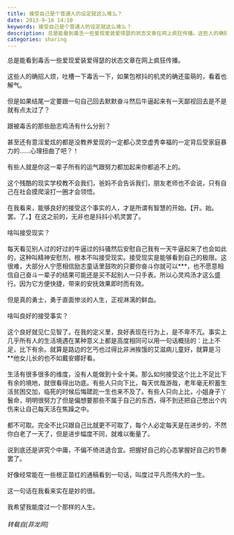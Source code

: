 ```yaml
---
title: 接受自己是个普通人的设定就这么难么？
date: 2013-9-16 14:10
keywords: 接受自己是个普通人的设定就这么难么？
description: 总是能看到毒舌一些爱现爱装爱得瑟的状态文章在网上疯狂传播。这些人的确招人烦，吐槽一下毒舌一下，如果包袱抖的机灵的确还蛮萌的，看着也解气。但是如果结尾一定要跟一句自己回去默默奋斗然后牛逼起来有一天鄙视回去是不是就有点太过了？跟被毒舌的那些励志鸡汤有什么分别？甚至还有意淫爱炫的都是没教养爱现的一定都心灵空虚秀幸福的一定背后受家庭暴力的……心理扭曲了吧？！有些人就是你这一辈子所有的运气跟努力都加起来你都追不上的。这个残酷的现实学校教不会我们，爸妈不会告诉我们，朋友老师也不会说，只有自己在社会摸爬滚打一圈才会领悟。在我看来，能够良好的接受这个事实的人，才是所谓有智慧的开始。【开。始。罢。了。】在这之前的，无非也是抖抖小机灵罢了。啥叫接受现实？每天看见别人过的好过的牛逼过的抖骚然后安慰自己我有一天牛逼起来了也会如此的，这种叫精神安慰剂，根本不叫接受现实。接受现实是能够看到自己的极限。这很难，大部分人宁愿相信励志童话里鼓吹的只要你奋斗你就可以***，也不愿意相信自己奋斗一辈子的结果可能还是买不起别人一只手表。所以心灵鸡汤才这么盛行。因为它方便快捷，带来的安抚效果即时而有效。但是真的勇士，勇于直面惨淡的人生，正视淋漓的鲜血。啥叫良好的接受事实？这个良好就见仁见智了。在我的定义里，良好表现在行为上，是不卑不亢。事实上几乎所有人的生活境遇在某种意义上都是高度相同可以用一句话概括的：比上不足，比下有余。就算是路边的乞丐也过得比非洲挨饿的艾滋病儿童好，就算是习**他女儿长的也不如戴安娜好看。生活有很多很多的维度，没有人能做到十全十美。那么如何接受这个比上不足比下有余的境地，就很看得出功底。有些人只向下比，每天优哉游哉，老年毫无积蓄生活贫困交加，临死的时候后悔蹉跎一生也来不及了。有些人只向上比，小姐身子丫鬟命，明明很努力了但是偏想要那些不属于自己的东西，得不到还把自己憋出个内伤来让自己每天活在焦躁之中。都不可取。完全不比只跟自己比就更不可取了，每个人必定每天是在进步的，不然你白老了一天了，但是进步幅度不同，就难以衡量了。说到底还是讲究个中庸，不偏不倚进退合宜。把握好自己的心态掌握好自己的节奏罢了。好像经常能在一些根正苗红的通稿看到一句话，叫度过平凡而伟大的一生。这一句话在我看来实在是妙的很。我希望我能度过一个那样的人生。
categories: sharing
---
```

<td class="t_f" id="postmessage_50096">

总是能看到毒舌一些爱现爱装爱得瑟的状态文章在网上疯狂传播。<br/>
<br/>
这些人的确招人烦，吐槽一下毒舌一下，如果包袱抖的机灵的确还蛮萌的，看着也解气。<br/>
<br/>
但是如果结尾一定要跟一句自己回去默默奋斗然后牛逼起来有一天鄙视回去是不是就有点太过了？<br/>
<br/>
跟被毒舌的那些励志鸡汤有什么分别？<br/>
<br/>
甚至还有意淫爱炫的都是没教养爱现的一定都心灵空虚秀幸福的一定背后受家庭暴力的……心理扭曲了吧？！<br/>
<br/>
有些人就是你这一辈子所有的运气跟努力都加起来你都追不上的。<br/>
<br/>
这个残酷的现实学校教不会我们，爸妈不会告诉我们，朋友老师也不会说，只有自己在社会摸爬滚打一圈才会领悟。<br/>
<br/>
在我看来，能够良好的接受这个事实的人，才是所谓有智慧的开始。【开。始。罢。了。】在这之前的，无非也是抖抖小机灵罢了。<br/>
<br/>
啥叫接受现实？<br/>
<br/>
每天看见别人过的好过的牛逼过的抖骚然后安慰自己我有一天牛逼起来了也会如此的，这种叫精神安慰剂，根本不叫接受现实。接受现实是能够看到自己的极限。这很难，大部分人宁愿相信励志童话里鼓吹的只要你奋斗你就可以***，也不愿意相信自己奋斗一辈子的结果可能还是买不起别人一只手表。所以心灵鸡汤才这么盛行。因为它方便快捷，带来的安抚效果即时而有效。<br/>
<br/>
但是真的勇士，勇于直面惨淡的人生，正视淋漓的鲜血。<br/>
<br/>
啥叫良好的接受事实？<br/>
<br/>
这个良好就见仁见智了。在我的定义里，良好表现在行为上，是不卑不亢。事实上几乎所有人的生活境遇在某种意义上都是高度相同可以用一句话概括的：比上不足，比下有余。就算是路边的乞丐也过得比非洲挨饿的艾滋病儿童好，就算是习**他女儿长的也不如戴安娜好看。<br/>
<br/>
生活有很多很多的维度，没有人能做到十全十美。那么如何接受这个比上不足比下有余的境地，就很看得出功底。有些人只向下比，每天优哉游哉，老年毫无积蓄生活贫困交加，临死的时候后悔蹉跎一生也来不及了。有些人只向上比，小姐身子丫鬟命，明明很努力了但是偏想要那些不属于自己的东西，得不到还把自己憋出个内伤来让自己每天活在焦躁之中。<br/>
<br/>
都不可取。完全不比只跟自己比就更不可取了，每个人必定每天是在进步的，不然你白老了一天了，但是进步幅度不同，就难以衡量了。<br/>
<br/>
说到底还是讲究个中庸，不偏不倚进退合宜。把握好自己的心态掌握好自己的节奏罢了。<br/>
<br/>
好像经常能在一些根正苗红的通稿看到一句话，叫度过平凡而伟大的一生。<br/>
<br/>
这一句话在我看来实在是妙的很。<br/>
<br/>
我希望我能度过一个那样的人生。</td>
###### 转载自[菲龙网]
